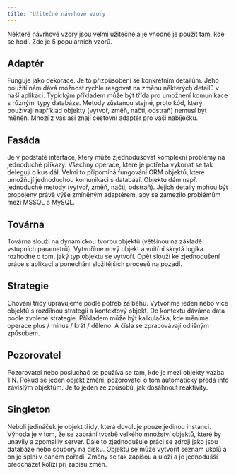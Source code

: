 ```yaml
---
title: 'Užitečné návrhové vzory'
---
```


Některé návrhové vzory jsou velmi užitečné a je vhodné je použít tam, kde se hodí. Zde je 5 populárních vzorů.
## Adaptér
Funguje jako dekorace. Je to přizpůsobení se konkrétním detailům. Jeho použití nám dává možnost rychle reagovat na změnu některých detailů v naší aplikaci. Typickým příkladem může být třída pro umožnení komunikace s různými typy databáze. Metody zůstanou stejné, proto kód, který používají například objekty (vytvoř, změň, načti, odstraň) nemusí být měněn. Mnozí z vás asi znají cestovní adaptér pro vaši nabíječku.
## Fasáda
Je v podstatě interface, který může zjednodušovat komplexní problémy na jednoduché příkazy. Všechny operace, které je potřeba vykonat se tak delegují o kus dál. Velmi to připomíná fungování ORM objektů, které umožňují jednoduchou komunikaci s databází. Objektu dám např. jednoduché metody (vytvoř, změň, načti, odstraň). Jejich detaily mohou být propojeny právě výše zmíněným adaptérem, aby se zamezilo problémům mezi MSSQL a MySQL.
## Továrna
Továrna slouží na dynamickou tvorbu objektů (většinou na základě vstupních parametrů). Vytvoříme nový objekt a vnitřní skrytá logika rozhodne o tom, jaký typ objektu se vytvoří. Opět slouží ke zjednodušení  práce s aplikací a ponechání složitějších procesů na pozadí.
## Strategie
Chování třídy upravujeme podle potřeb za běhu. Vytvoříme jeden nebo více objektů s rozdílnou strategií a kontextový objekt. Do kontextu dáváme data podle zvolené strategie. Příkladem může být kalkulačka, kde měníme operace plus / minus / krát / děleno. A čísla se zpracovávají odlišným způsobem.
## Pozorovatel
Pozorovatel nebo posluchač se používá se tam, kde je mezi objekty vazba 1:N. Pokud se jeden objekt změní, pozorovatel o tom automaticky předá info závislým objektům. Je to jeden ze způsobů, jak dosáhnout reaktivity.
## Singleton
Neboli jedináček je objekt třídy, která dovoluje pouze jedinou instanci. Výhoda je v tom, že se zabrání tvorbě velkého množství objektů, které by unavily a zpomalily server. Dále to zjednodušuje práci se zdroji jako jsou databáze nebo soubory na disku. Objektu se může vytvořit seznam úkolů a on je splní v daném pořadí. Změny se tak zapíšou a uloží a je jednodušší předcházet kolizi při zápisu změn.